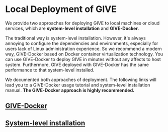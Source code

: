 # Local Deployment of GIVE
We provide two approaches for deploying GIVE to local machines or cloud services, which are **system-level installation** and **GIVE-Docker**. 

The traditional way is system-level installation. However, it's always annoying to configure the dependencies and environments, especially for users lack of Linux administration experience. So we recommend a modern way, GIVE-Docker based on Docker container virtualization technology. You can use GIVE-Docker to deploy GIVE in minutes without any affects to host system. Furthermore, GIVE deployed with GIVE-Docker has the same performance to that system-level installed. 

We documented both approaches of deployment. The following links will lead you to a GIVE-Docker usage tutorial and system-level installation manual. __The GIVE-Docker approach is highly recommended.__

## [GIVE-Docker](https://github.com/frankyan/Genomic-Interactive-Visualization-Engine-1/blob/master/tutorials/GIVE-Docker.md)


## [System-level installation](https://github.com/frankyan/Genomic-Interactive-Visualization-Engine-1/blob/master/manuals/1.2-system-level%20installation.md)
